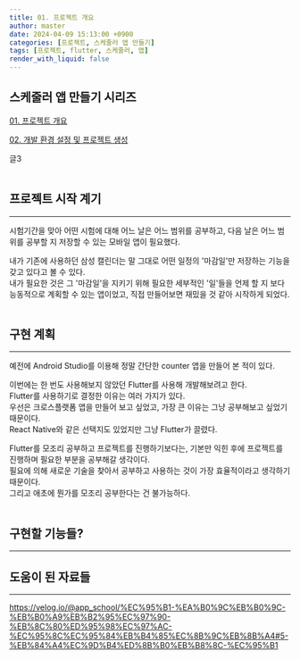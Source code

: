 ```yaml
---
title: 01. 프로젝트 개요
author: master
date: 2024-04-09 15:13:00 +0900
categories: [프로젝트, 스케줄러 앱 만들기]
tags: [프로젝트, flutter, 스케줄러, 앱]
render_with_liquid: false
---
```

## 스케줄러 앱 만들기 시리즈
[01. 프로젝트 개요](https://kes0321.github.io/posts/project-schduler-app-01)

[02. 개발 환경 설정 및 프로젝트 생성](https://kes0321.github.io/posts/project-schduler-app-02)

글3
<br>
<br>

## 프로젝트 시작 계기
---
시험기간을 맞아 어떤 시험에 대해 어느 날은 어느 범위를 공부하고, 다음 날은 어느 범위를 공부할 지 저장할 수 있는 모바일 앱이 필요했다.

내가 기존에 사용하던 삼성 캘린더는 말 그대로 어떤 일정의 '마감일'만 저장하는 기능을 갖고 있다고 볼 수 있다.<br>
내가 필요한 것은 그 '마감일'을 지키기 위해 필요한 세부적인 '일'들을 언제 할 지 보다 능동적으로 계획할 수 있는 앱이었고, 직접 만들어보면 재밌을 것 같아 시작하게 되었다.
<br>
<br>

## 구현 계획
---
예전에 Android Studio를 이용해 정말 간단한 counter 앱을 만들어 본 적이 있다.

이번에는 한 번도 사용해보지 않았던 Flutter를 사용해 개발해보려고 한다.<br>
Flutter를 사용하기로 결정한 이유는 여러 가지가 있다.<br>
우선은 크로스플랫폼 앱을 만들어 보고 싶었고, 가장 큰 이유는 그냥 공부해보고 싶었기 때문이다.<br>
React Native와 같은 선택지도 있었지만 그냥 Flutter가 끌렸다.

Flutter를 모조리 공부하고 프로젝트를 진행하기보다는, 기본만 익힌 후에 프로젝트를 진행하며 필요한 부분을 공부해갈 생각이다.<br>
필요에 의해 새로운 기술을 찾아서 공부하고 사용하는 것이 가장 효율적이라고 생각하기 때문이다.<br>
그리고 애초에 뭔가를 모조리 공부한다는 건 불가능하다.
<br>
<br>

## 구현할 기능들?
---

## 도움이 된 자료들
---
<https://velog.io/@app_school/%EC%95%B1-%EA%B0%9C%EB%B0%9C-%EB%B0%A9%EB%B2%95%EC%97%90-%EB%8C%80%ED%95%98%EC%97%AC-%EC%95%8C%EC%95%84%EB%B4%85%EC%8B%9C%EB%8B%A4#5-%EB%84%A4%EC%9D%B4%ED%8B%B0%EB%B8%8C-%EC%95%B1>

